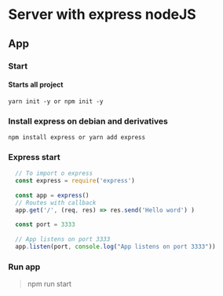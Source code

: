 # Server with express nodeJS

## App

### Start
  #### Starts all project
```
yarn init -y or npm init -y
```

### Install express on debian and derivatives
    npm install express or yarn add express

### Express start
```javaScript  
  // To import o express
  const express = require('express')
  
  const app = express()
  // Routes with callback
  app.get('/', (req, res) => res.send('Hello word') )
  
  const port = 3333
  
  // App listens on port 3333  
  app.listen(port, console.log("App listens on port 3333"))
```

### Run app 
  > npm run start